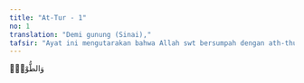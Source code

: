 ```yaml
---
title: "At-Tur - 1"
no: 1
translation: "Demi gunung (Sinai),"
tafsir: "Ayat ini mengutarakan bahwa Allah swt bersumpah dengan ath-thur yang tinggi kedudukannya karena di atas ath-thur itu Allah telah berbicara dengan Nabi Musa dan menurunkan kitab Taurat kepadanya yang berisikan hukum-hukum, hikmat, dan budi pekerti dan mudah dibaca manusia. Ath-thur berarti bukit yaitu Bukit thursina yakni sebuah bukit di Madyan tempat Nabi Musa mendengarkan kalam Allah swt. Ath-thur dalam bahasa Suryani berarti juga bukit yang banyak pohon-pohonnya, tempat di mana Tuhan berbicara langsung dengan Nabi Musa dan di tempat itu pula diangkat menjadi rasul. Dinamakan ath-thur karena banyak pohonnya, bila tidak ada pohonnya, maka tidaklah dinamakan ath-thur, akan tetapi Jabal (gunung). Allah menggunakan gunung sebagai sumpah-Nya tentunya karena pentingnya gunung dalam terjadinya kehidupan di bumi ini. Mengenai gunung dan peranannya, antara lain dapat dilihat pada bahasan beberapa ayat berikut, Luqman/31: 10 dan an-Naml/27: 88. Bahasan selanjutnya juga dapat dilihat pada an-Naba'/78: 6-7 dan an-Nazi'at/79: 30-32."
---
```


وَالطُّوْرِۙ  
